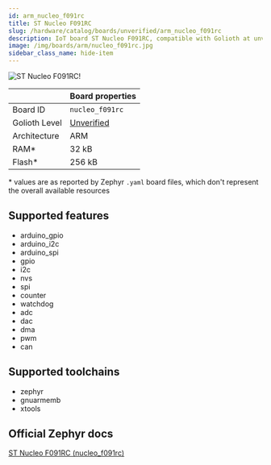 ```yaml
---
id: arm_nucleo_f091rc
title: ST Nucleo F091RC
slug: /hardware/catalog/boards/unverified/arm_nucleo_f091rc
description: IoT board ST Nucleo F091RC, compatible with Golioth at unverified level.
image: /img/boards/arm/nucleo_f091rc.jpg
sidebar_class_name: hide-item
---
```


[//]: # (This is an auto-generated file, do not edit! Changes to it will be lost upon re-generation)

![ST Nucleo F091RC!](/img/boards/arm/nucleo_f091rc.jpg "ST Nucleo F091RC")

|                | Board properties     |
| -------------  | -------------------- |
| Board ID       | `nucleo_f091rc` |
| Golioth Level  | [Unverified](/hardware#unverified-boards) |
| Architecture   | ARM |
| RAM*           | 32 kB |
| Flash*         | 256 kB |

\* values are as reported by Zephyr `.yaml` board files, which don't represent the overall available resources



## Supported features

* arduino_gpio
* arduino_i2c
* arduino_spi
* gpio
* i2c
* nvs
* spi
* counter
* watchdog
* adc
* dac
* dma
* pwm
* can

## Supported toolchains

* zephyr
* gnuarmemb
* xtools

## Official Zephyr docs

[ST Nucleo F091RC (nucleo_f091rc)](https://docs.zephyrproject.org/latest/boards/arm/nucleo_f091rc/doc/index.html)
